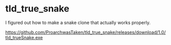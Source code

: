 # tld_true_snake
I figured out how to make a snake clone that actually works properly. 

https://github.com/ProarchwasTaken/tld_true_snake/releases/download/1.0/tld_trueSnake.exe
